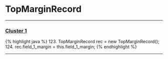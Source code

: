 # TopMarginRecord

***

### [Cluster 1](./1)
{% highlight java %}
123. TopMarginRecord rec = new TopMarginRecord();
124. rec.field_1_margin = this.field_1_margin;
{% endhighlight %}

***

